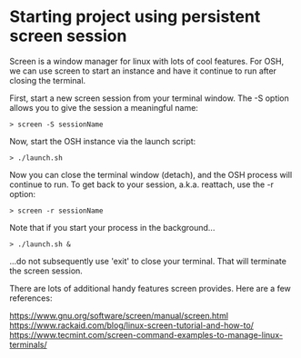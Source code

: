 # Starting project using persistent screen session

Screen is a window manager for linux with lots of cool features. For OSH, we can use screen to start an instance and have it continue to run after closing the terminal.

First, start a new screen session from your terminal window. The -S option allows you to give the session a meaningful name:
```
> screen -S sessionName
```

Now, start the OSH instance via the launch script:
```
> ./launch.sh
```

Now you can close the terminal window (detach), and the OSH process will continue to run. To get back to your session, a.k.a. reattach, use the -r option:
```
> screen -r sessionName
```

Note that if you start your process in the background...
```
> ./launch.sh &
```
...do not subsequently use 'exit' to close your terminal. That will terminate the screen session.

There are lots of additional handy features screen provides.  Here are a few references:

https://www.gnu.org/software/screen/manual/screen.html<br>
https://www.rackaid.com/blog/linux-screen-tutorial-and-how-to/<br>
https://www.tecmint.com/screen-command-examples-to-manage-linux-terminals/

